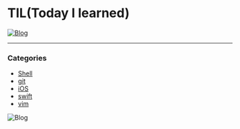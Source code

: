 # TIL(Today I learned)
[![Blog](https://img.shields.io/badge/Blog-velog.io/@usoab0561-blue.svg)](https://velog.io/@usoab0561)  


<hr>

### Categories
*  [Shell](https://github.com/usoab0561/TIL/tree/master/Shell)
* [git](https://github.com/usoab0561/TIL/tree/master/git)
* [iOS](https://github.com/usoab0561/TIL/tree/master/iOS)
* [swift](https://github.com/usoab0561/TIL/tree/master/swift)  
* [vim](https://github.com/usoab0561/TIL/tree/master/vim)

![Blog](https://img.shields.io/github/commit-activity/m/usoab0561/TIL)
 
